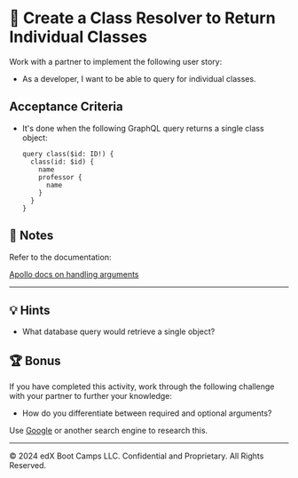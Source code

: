 # 📖 Create a Class Resolver to Return Individual Classes

Work with a partner to implement the following user story:

* As a developer, I want to be able to query for individual classes.

## Acceptance Criteria

* It's done when the following GraphQL query returns a single class object:

  ```gql
  query class($id: ID!) {
    class(id: $id) {
      name
      professor {
        name
      }
    }
  }
  ```

## 📝 Notes

Refer to the documentation:

[Apollo docs on handling arguments](https://www.apollographql.com/docs/apollo-server/data/resolvers#handling-arguments)

---

## 💡 Hints

* What database query would retrieve a single object?

## 🏆 Bonus

If you have completed this activity, work through the following challenge with your partner to further your knowledge:

* How do you differentiate between required and optional arguments?

Use [Google](https://www.google.com) or another search engine to research this.

---
© 2024 edX Boot Camps LLC. Confidential and Proprietary. All Rights Reserved.
